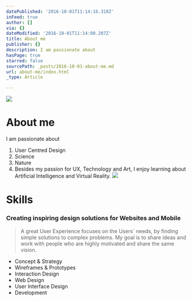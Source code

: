 ```yaml
---
datePublished: '2016-10-01T11:14:16.318Z'
inFeed: true
author: []
via: {}
dateModified: '2016-10-01T11:14:00.207Z'
title: About me
publisher: {}
description: I am passionate about
hasPage: true
starred: false
sourcePath: _posts/2016-10-01-about-me.md
url: about-me/index.html
_type: Article

---
```

![](https://the-grid-user-content.s3-us-west-2.amazonaws.com/049beb3e-5a64-466e-b33f-9e850623b18d.gif)

# About me

I am passionate about

1. User Centred Design
2. Science
3. Nature
4. Besides my passion for UX, Technology and Art, I enjoy learning about Artificial Intelligence and Virtual Reality.
![](https://the-grid-user-content.s3-us-west-2.amazonaws.com/544954a7-190a-4299-8213-dbf2a429c192.gif)

# Skills

### Creating inspiring design solutions for Websites and Mobile

> A great User Experience focuses on the Users&grave; needs, by finding simple solutions to complex problems. My goal is to share ideas and work with people who are highly motivated and share the same vision.

* Concept & Strategy
* Wireframes & Prototypes
* Interaction Design
* Web Design
* User Interface Design
* Development